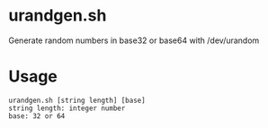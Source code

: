 # urandgen.sh
Generate random numbers in base32 or base64 with /dev/urandom
# Usage
```
urandgen.sh [string length] [base]
string length: integer number
base: 32 or 64
```
